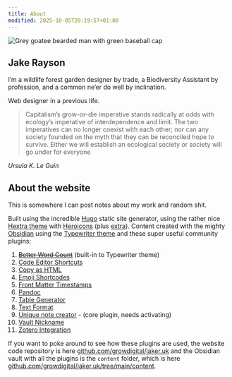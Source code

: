 ```yaml
---
title: About
modified: 2025-10-05T20:19:57+01:00
---
```

![Grey goatee bearded man with green baseball cap](https://res.cloudinary.com/growdigital/image/upload/f_auto,w_200,r_max/v1682407166/jake-askance.jpg)

## Jake Rayson
I’m a wildlife forest garden designer by trade, a Biodiversity Assistant by profession, and a common ne’er do well by inclination. 

Web designer in a previous life.

> Capitalism’s grow-or-die imperative stands radically at odds with ecology’s imperative of interdependence and limit. The two imperatives can no longer coexist with each other; nor can any society founded on the myth that they can be reconciled hope to survive. Either we will establish an ecological society or society will go under for everyone

<cite>Ursula K. Le Guin</cite>
## About the website
This is somewhere I can post notes about my work and random shit.

Built using the incredible [Hugo](https://gohugo.io/) static site generator, using the rather nice [Hextra theme](https://imfing.github.io/hextra/) with [Heroicons](https://v1.heroicons.com/) (plus [extra](https://imfing.github.io/hextra/docs/guide/shortcodes/icon/)). Content created with the mighty [Obsidian](https://obsidian.md/) using the [Typewriter theme](https://github.com/crashmoney/obsidian-typewriter) and these super useful community plugins:
1. [~~Better Word Count~~](https://obsidian.md/plugins?id=better-word-count) (built-in to Typewriter theme)
2. [Code Editor Shortcuts](https://obsidian.md/plugins?id=obsidian-editor-shortcuts)
3. [Copy as HTML](https://obsidian.md/plugins?id=copy-as-html)
4. [Emoji Shortcodes](https://obsidian.md/plugins?id=emoji-shortcodes)
5. [Front Matter Timestamps](https://github.com/lighthousedino/obsidian-front-matter-timestamps)
6. [Pandoc](https://obsidian.md/plugins?id=obsidian-pandoc)
7. [Table Generator](https://obsidian.md/plugins?id=obsidian-table-generator)
8. [Text Format](https://obsidian.md/plugins?id=obsidian-text-format)
9. [Unique note creator](https://help.obsidian.md/plugins/unique-note) - (core plugin, needs activating)
10. [Vault Nickname](https://obsidian.md/plugins?id=vault-nickname)
11. [Zotero Integration](https://obsidian.md/plugins?id=obsidian-zotero-desktop-connector)

If you want to poke around to see how these plugins are used, the website code repository is here [github.com/growdigital/jaker.uk](https://github.com/growdigital/jaker.uk) and the Obsidian vault with all the plugins is the `content` folder, which is here [github.com/growdigital/jaker.uk/tree/main/content](https://github.com/growdigital/jaker.uk/tree/main/content).
